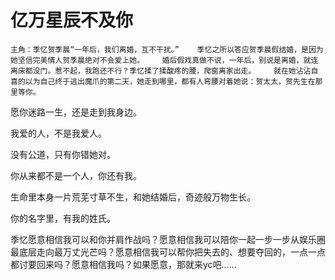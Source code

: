 # 亿万星辰不及你

    主角：季忆贺季晨“一年后，我们离婚，互不干扰。”    季忆之所以答应贺季晨假结婚，是因为她坚信完美情人贺季晨绝对不会爱上她。    婚后假戏真做不说，一年后，别说是离婚，就连离床都没门。惹不起，我跑还不行？季忆揉了揉酸疼的腰，爬窗离家出走。    就在她沾沾自喜的以为自己终于逃出魔爪的第二天，她走到哪里，都有人弯腰对着她说：贺太太，贺先生在那里等你。

 愿你迷路一生，还是走到我身边。

我爱的人，不是我爱人。

没有公道，只有你错她对。

你从来都不是一个人，你还有我。

生命里本身一片荒芜寸草不生，和她结婚后，奇迹般万物生长。

你的名字里，有我的姓氏。

季忆愿意相信我可以和你并肩作战吗？愿意相信我可以陪你一起一步一步从娱乐圈最底层走向最万丈光芒吗？愿意相信我可以帮你把失去的、想要夺回的，一点一点都讨要回来吗？愿意相信我吗？如果愿意，那就来yc吧......


